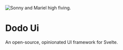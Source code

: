 ![Sonny and Mariel high fiving.](https://flightlesslabs.github.io/dodo-ui/og.png)

# Dodo Ui

An open-source, opinionated UI framework for Svelte.

